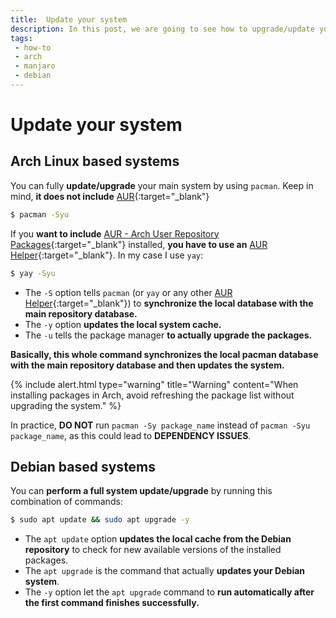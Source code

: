 ```yaml
---
title:  Update your system
description: In this post, we are going to see how to upgrade/update your linux system. 
tags: 
 - how-to
 - arch
 - manjaro
 - debian
---
```


# Update your system

## Arch Linux based systems

You can fully **update/upgrade** your main system by using `pacman`. Keep in mind, **it does not include** [AUR](https://aur.archlinux.org/){:target="_blank"}

```bash
$ pacman -Syu
```

If you **want to include** [AUR - Arch User Repository Packages](https://aur.archlinux.org/){:target="_blank"} installed, **you have to use an** [AUR Helper](https://wiki.archlinux.org/title/AUR_helpers){:target="_blank"}. 
In my case I use `yay`:

```bash
$ yay -Syu
```

 - The `-S` option tells `pacman` (or `yay` or any other [AUR Helper](https://wiki.archlinux.org/title/AUR_helpers){:target="_blank"}) to **synchronize the local database with the main repository database.**
 - The `-y` option **updates the local system cache.**
 - The `-u` tells the package manager **to actually upgrade the packages.**

**Basically, this whole command synchronizes the local pacman database with the main repository database and then updates the system.**

{% include alert.html type="warning" title="Warning" content="When installing packages in Arch, avoid refreshing the package list without upgrading the system." %}

In practice, **DO NOT** run `pacman -Sy package_name` instead of `pacman -Syu package_name`, as this could lead to **DEPENDENCY ISSUES**.

## Debian based systems

You can **perform a full system update/upgrade** by running this combination of commands:

```bash
$ sudo apt update && sudo apt upgrade -y
```

 - The `apt update` option **updates the local cache from the Debian repository** to check for new available versions of the installed packages.
 - The `apt upgrade` is the command that actually **updates your Debian system**.
 - The `-y` option let the `apt upgrade` command to **run automatically after the first command finishes successfully.**
